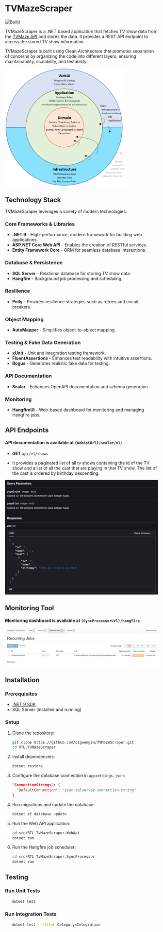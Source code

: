 # TVMazeScraper
[![Build](https://github.com/ozgeengin/TvMazeScraper/actions/workflows/dotnet.yml/badge.svg)](https://github.com/ozgeengin/TvMazeScraper/actions/workflows/dotnet.yml)

TVMazeScraper is a .NET based application that fetches TV show data from the [TVMaze API](https://www.tvmaze.com/api) and stores the data. It provides a REST API endpoint to access the stored TV show information.

TVMazeScraper is built using Clean Architecture that promotes separation of concerns by organizing the code into different layers, ensuring maintainability, scalability, and testability. 

<img src="./images/clean-architecture.png" width="400" />

## Technology Stack

TVMazeScraper leverages a variety of modern technologies:

### Core Frameworks & Libraries
- **.NET 9** - High-performance, modern framework for building web applications.
- **ASP.NET Core Web API** - Enables the creation of RESTful services.
- **Entity Framework Core** - ORM for seamless database interactions.

### Database & Persistence
- **SQL Server** - Relational database for storing TV show data.
- **Hangfire** - Background job processing and scheduling.

### Resilience
- **Polly** - Provides resilience strategies such as retries and circuit breakers.

### Object Mapping
- **AutoMapper** - Simplifies object-to-object mapping.

### Testing & Fake Data Generation
- **xUnit** - Unit and integration testing framework.
- **FluentAssertions** - Enhances test readability with intuitive assertions.
- **Bogus** - Generates realistic fake data for testing.

### API Documentation
- **Scalar** - Enhances OpenAPI documentation and schema generation.

### Monitoring
- **HangfireUI** - Web-based dashboard for monitoring and managing Hangfire jobs.

## API Endpoints
#### API documentation is available at `{WebApiUrl}/scalar/v1/`

- **GET** `api/v1/shows`

- It provides a paginated list of all tv shows containing the id of the TV show and a list of
all the cast that are playing in that TV show. The list of the cast is ordered by birthday descending.

<img src="./images/scalar.png" />

## Monitoring Tool
#### Monitoring dashboard is available at `{SyncProcessorUrl}/hangfire`

<img src="./images/hangfire.png" />


## Installation

### Prerequisites

- [.NET 9 SDK](https://dotnet.microsoft.com/)
- SQL Server (installed and running)

### Setup

1. Clone the repository:
   ```sh
   git clone https://github.com/ozgeengin/TVMazeScraper.git
   cd RTL.TvMazeScraper
   ```
2. Install dependencies:
   ```sh
   dotnet restore
   ```
3. Configure the database connection in `appsettings.json`:
   ```json
   "ConnectionStrings": {
     "DefaultConnection": "your-sqlserver-connection-string"
   }
   ```
4. Run migrations and update the database:
   ```sh
   dotnet ef database update
   ```
5. Run the Web API application:
   ```sh
   cd src/RTL.TvMazeScraper.WebApi
   dotnet run
   ```
6. Run the Hangfire job scheduler:
   ```sh
   cd src/RTL.TvMazeScraper.SyncProcessor
   dotnet run
   ```

## Testing

### Run Unit Tests

```sh
   dotnet test
```

### Run Integration Tests

```sh
   dotnet test --filter Category=Integration
```
